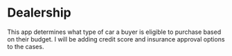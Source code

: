 # Dealership
This app determines what type of car a buyer is eligible to purchase based on their budget. I will be adding credit score and insurance approval options to the cases. 
